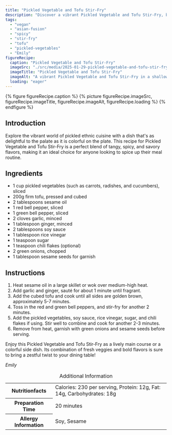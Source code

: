 ```yaml
---
title: "Pickled Vegetable and Tofu Stir-Fry"
description: "Discover a vibrant Pickled Vegetable and Tofu Stir-Fry, blending crunchy pickled veggies with golden tofu in a spicy, savory sauce. Perfect for a colorful, flavorful meal."
tags:
  - "vegan"
  - "asian-fusion"
  - "spicy"
  - "stir-fry"
  - "tofu"
  - "pickled-vegetables"
  - "Emily"
figureRecipe: 
  caption: "Pickled Vegetable and Tofu Stir-Fry"
  imageSrc: "./src/media/2025-01-29-pickled-vegetable-and-tofu-stir-fry-5819.png"
  imageTitle: "Pickled Vegetable and Tofu Stir-Fry"
  imageAlt: "A vibrant Pickled Vegetable and Tofu Stir-Fry in a shallow bowl, featuring golden-brown tofu, colorful vegetables, and topped with green onions and sesame seeds."
  loading: "eager"
---
```


{% figure figureRecipe.caption %}
{% picture figureRecipe.imageSrc, figureRecipe.imageTitle, figureRecipe.imageAlt, figureRecipe.loading %}
{% endfigure %}

## Introduction

Explore the vibrant world of pickled ethnic cuisine with a dish that's as delightful to the palate as it is colorful on the plate. This recipe for Pickled Vegetable and Tofu Stir-Fry is a perfect blend of tangy, spicy, and savory flavors, making it an ideal choice for anyone looking to spice up their meal routine.

## Ingredients

- 1 cup pickled vegetables (such as carrots, radishes, and cucumbers), sliced
- 200g firm tofu, pressed and cubed
- 2 tablespoons sesame oil
- 1 red bell pepper, sliced
- 1 green bell pepper, sliced
- 2 cloves garlic, minced
- 1 tablespoon ginger, minced
- 2 tablespoons soy sauce
- 1 tablespoon rice vinegar
- 1 teaspoon sugar
- 1 teaspoon chili flakes (optional)
- 2 green onions, chopped
- 1 tablespoon sesame seeds for garnish

## Instructions

1. Heat sesame oil in a large skillet or wok over medium-high heat.
2. Add garlic and ginger, sauté for about 1 minute until fragrant.
3. Add the cubed tofu and cook until all sides are golden brown, approximately 5-7 minutes.
4. Toss in the red and green bell peppers, and stir-fry for another 2 minutes.
5. Add the pickled vegetables, soy sauce, rice vinegar, sugar, and chili flakes if using. Stir well to combine and cook for another 2-3 minutes.
6. Remove from heat, garnish with green onions and sesame seeds before serving.

Enjoy this Pickled Vegetable and Tofu Stir-Fry as a lively main course or a colorful side dish. Its combination of fresh veggies and bold flavors is sure to bring a zestful twist to your dining table!

*Emily*

<table><caption class='sr-only'>Additional Information</caption><tr><th>Nutritionfacts</th><td>Calories: 230 per serving, Protein: 12g, Fat: 14g, Carbohydrates: 18g&nbsp;</td></tr><tr><th>Preparation Time</th><td>20 minutes&nbsp;</td></tr><tr><th>Allergy Information</th><td>Soy, Sesame&nbsp;</td></tr></table>

